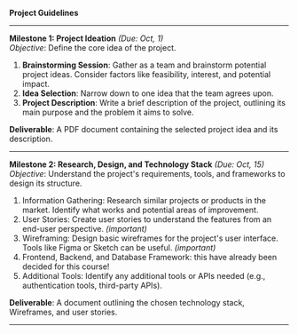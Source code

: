 **Project Guidelines**
***

**Milestone 1: Project Ideation** _(Due: Oct, 1)_ <br>
_Objective_: Define the core idea of the project.

1.	**Brainstorming Session**: Gather as a team and brainstorm potential project ideas. Consider factors like feasibility, interest, and potential impact.
2.	**Idea Selection**: Narrow down to one idea that the team agrees upon.
3.	**Project Description**: Write a brief description of the project, outlining its main purpose and the problem it aims to solve.

**Deliverable**: A PDF document containing the selected project idea and its description.

***


**Milestone 2: Research, Design, and Technology Stack** _(Due: Oct, 15)_ <br>
_Objective_: Understand the project's requirements, tools, and frameworks to design its structure.

1.	Information Gathering: Research similar projects or products in the market. Identify what works and potential areas of improvement.
2.	User Stories: Create user stories to understand the features from an end-user perspective. _(important)_
3.	Wireframing: Design basic wireframes for the project's user interface. Tools like Figma or Sketch can be useful. _(important)_
4.	Frontend, Backend, and Database Framework: this have already been decided for this course! 
5.	Additional Tools: Identify any additional tools or APIs needed (e.g., authentication tools, third-party APIs).

**Deliverable**: A document outlining the chosen technology stack, Wireframes, and user stories.

***


